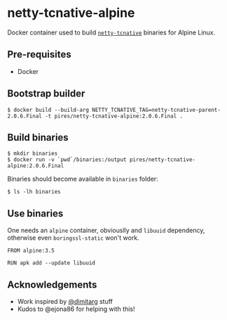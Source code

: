 # netty-tcnative-alpine

Docker container used to build [`netty-tcnative`](https://github.com/netty/netty-tcnative) binaries for Alpine Linux.

## Pre-requisites

* Docker

## Bootstrap builder

```
$ docker build --build-arg NETTY_TCNATIVE_TAG=netty-tcnative-parent-2.0.6.Final -t pires/netty-tcnative-alpine:2.0.6.Final .
```

## Build binaries

```
$ mkdir binaries
$ docker run -v `pwd`/binaries:/output pires/netty-tcnative-alpine:2.0.6.Final
```

Binaries should become available in `binaries` folder:
```
$ ls -lh binaries
```

## Use binaries

One needs an `alpine` container, obviouslly and `libuuid` dependency, otherwise even `boringssl-static` won't work.

```
FROM alpine:3.5

RUN apk add --update libuuid
```

## Acknowledgements

* Work inspired by [@dimitarg](https://github.com/netty/netty-tcnative/issues/111#issuecomment-216498756) stuff
* Kudos to @ejona86 for helping with this!
